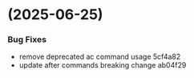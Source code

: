 #  (2025-06-25)


### Bug Fixes

* remove deprecated ac command usage 5cf4a82
* update after commands breaking change ab04f29



